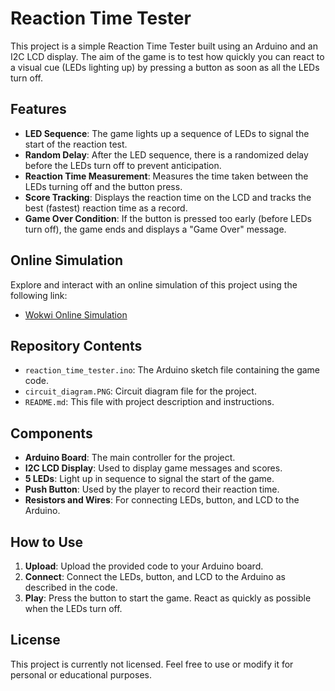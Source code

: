 # Reaction Time Tester

This project is a simple Reaction Time Tester built using an Arduino and an I2C LCD display. The aim of the game is to test how quickly you can react to a visual cue (LEDs lighting up) by pressing a button as soon as all the LEDs turn off.

## Features

- **LED Sequence**: The game lights up a sequence of LEDs to signal the start of the reaction test.
- **Random Delay**: After the LED sequence, there is a randomized delay before the LEDs turn off to prevent anticipation.
- **Reaction Time Measurement**: Measures the time taken between the LEDs turning off and the button press.
- **Score Tracking**: Displays the reaction time on the LCD and tracks the best (fastest) reaction time as a record.
- **Game Over Condition**: If the button is pressed too early (before LEDs turn off), the game ends and displays a "Game Over" message.

## Online Simulation

Explore and interact with an online simulation of this project using the following link:

- [Wokwi Online Simulation](https://wokwi.com/projects/409115410917539841)

## Repository Contents

- `reaction_time_tester.ino`: The Arduino sketch file containing the game code.
- `circuit_diagram.PNG`: Circuit diagram file for the project.
- `README.md`: This file with project description and instructions.

## Components

- **Arduino Board**: The main controller for the project.
- **I2C LCD Display**: Used to display game messages and scores.
- **5 LEDs**: Light up in sequence to signal the start of the game.
- **Push Button**: Used by the player to record their reaction time.
- **Resistors and Wires**: For connecting LEDs, button, and LCD to the Arduino.

## How to Use

1. **Upload**: Upload the provided code to your Arduino board.
2. **Connect**: Connect the LEDs, button, and LCD to the Arduino as described in the code.
3. **Play**: Press the button to start the game. React as quickly as possible when the LEDs turn off.

## License

This project is currently not licensed. Feel free to use or modify it for personal or educational purposes.

